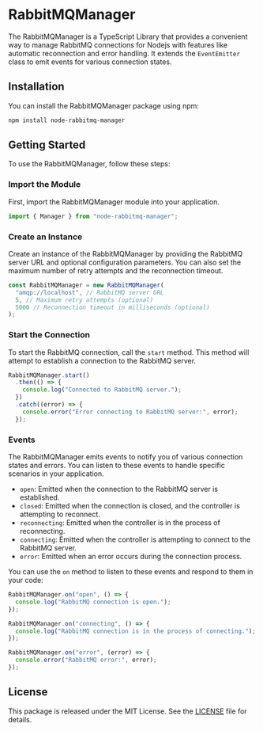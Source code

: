 # RabbitMQManager

The RabbitMQManager is a TypeScript Library that provides a convenient way to manage RabbitMQ connections for Nodejs with features like automatic reconnection and error handling. It extends the `EventEmitter` class to emit events for various connection states.

## Installation

You can install the RabbitMQManager package using npm:

```bash
npm install node-rabbitmq-manager
```

## Getting Started

To use the RabbitMQManager, follow these steps:

### Import the Module

First, import the RabbitMQManager module into your application.

```javascript
import { Manager } from "node-rabbitmq-manager";
```

### Create an Instance

Create an instance of the RabbitMQManager by providing the RabbitMQ server URL and optional configuration parameters. You can also set the maximum number of retry attempts and the reconnection timeout.

```javascript
const RabbitMQManager = new RabbitMQManager(
  "amqp://localhost", // RabbitMQ server URL
  5, // Maximum retry attempts (optional)
  5000 // Reconnection timeout in milliseconds (optional)
);
```

### Start the Connection

To start the RabbitMQ connection, call the `start` method. This method will attempt to establish a connection to the RabbitMQ server.

```javascript
RabbitMQManager.start()
  .then(() => {
    console.log("Connected to RabbitMQ server.");
  })
  .catch((error) => {
    console.error("Error connecting to RabbitMQ server:", error);
  });
```

### Events

The RabbitMQManager emits events to notify you of various connection states and errors. You can listen to these events to handle specific scenarios in your application.

- `open`: Emitted when the connection to the RabbitMQ server is established.
- `closed`: Emitted when the connection is closed, and the controller is attempting to reconnect.
- `reconnecting`: Emitted when the controller is in the process of reconnecting.
- `connecting`: Emitted when the controller is attempting to connect to the RabbitMQ server.
- `error`: Emitted when an error occurs during the connection process.

You can use the `on` method to listen to these events and respond to them in your code:

```javascript
RabbitMQManager.on("open", () => {
  console.log("RabbitMQ connection is open.");
});

RabbitMQManager.on("connecting", () => {
  console.log("RabbitMQ connection is in the process of connecting.");
});

RabbitMQManager.on("error", (error) => {
  console.error("RabbitMQ error:", error);
});
```

## License

This package is released under the MIT License. See the [LICENSE](LICENSE) file for details.

```

```
